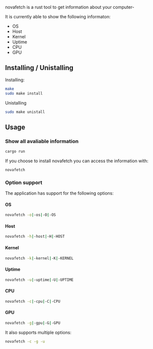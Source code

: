 novafetch is a rust tool to get information about your computer-

It is currently able to show the following informaton:
* OS
* Host
* Kernel
* Uptime
* CPU
* GPU

## Installing / Unistalling
Installing:
```bash
make
sudo make install
```

Unistalling
```bash
sudo make unistall
```

## Usage
### Show all avaliable information
```bash
cargo run
```
If you choose to install novafetch you can access the information with:
```bash
novafetch
```

### Option support
The application has support for the following options:
#### OS
```bash
novafetch -o|-os|-O|-OS
```
#### Host
```bash
novafetch -h|-host|-H|-HOST
```
#### Kernel
```bash
novafetch -k|-kernel|-K|-KERNEL
```
#### Uptime
```bash
novafetch -u|-uptime|-U|-UPTIME
```
#### CPU
```bash
novafetch -c|-cpu|-C|-CPU
```
#### GPU
```bash
novafetch -g|-gpu|-G|-GPU
```

It also supports multiple options:
```bash
novafetch -c -g -u
```
